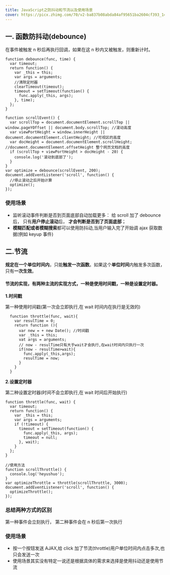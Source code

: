 ```yaml
---
title: JavaScript之防抖动和节流以及使用场景
cover: https://picx.zhimg.com/70/v2-ba837b08abda84af95651ba2604cf393_1440w.avis?source=172ae18b&biz_tag=Post
---
```


## 一. 函数防抖动(debounce)

在事件被触发 n 秒后再执行回调，如果在这 n 秒内又被触发，则重新计时。

```
function debounce(func, time) {
  var timeout;
  return function() {
    var _this = this;
    var args = arguments;
    //清除定时器
    clearTimeout(timeout);
    timeout = setTimeout(function() {
      func.apply(_this, args);
    }, time);
  };
}

function scrollEvent() {
  var scrollTop = document.documentElement.scrollTop || window.pageYOffset || document.body.scrollTop; //滚动高度
  var viewPortHeight = window.innerHeight || document.documentElement.clientHeight; //可视区的高度
  var docHeight = document.documentElement.scrollHeight; //document.documentElement.offsetHeight 整个网页文档的高度
  if (scrollTop + viewPortHeight > docHeight - 20) {
    console.log('滚动到底部了');
  }
}
var optimize = debounce(scrollEvent, 200);
document.addEventListener('scroll', function() {
  //停止滚动之后开始计算
  optimize();
});
```



### 使用场景

- 监听滚动事件判断是否到页面底部自动加载更多： 给 scroll 加了 debounce 后， 只有**用户停止滚动**后， **才会判断是否到了页面底部**；
- **模糊匹配或者模糊搜索**都可以使用防抖动,当用户输入完了开始调 ajax 获取数据(例如 keyup 事件)

## 二.节流

**规定在一个单位时间内**，只能**触发一次函数**。如果这个**单位时间**内触发多次函数，只有**一次生效**。

#### 节流的实现，有两种主流的实现方式，一种是使用时间戳，一种是设置定时器。

**1.时间戳**

第一种使用时间戳(第一次会立即执行,在 wait 时间内在执行是无效的)

```
  function throttle(func, wait){
    var resulTime = 0;
    return function (){
      var new = + new Date(); //时间戳
      var _this = this;
      vat args = arguments;
      // now - resulTime只有大于wait才会执行,在wait时间内只执行一次
      if(now - resulTime>wait){
        func.apply(_this,args);
        resulTime = now;
      }
    }
  }
```



**2.设置定时器**

第二种设置定时器(时间不会立即执行,在 wait 时间后开始执行)

```
function throttle(func, wait) {
  var timeout;
  return function() {
    var _this = this;
    var args = arguments;
    if (!timeout) {
      timeout = setTimeout(function() {
        func.apply(_this, args);
        timeout = null;
      }, wait);
    }
  };
}
```



```
//使用方法
function scrollThrottle() {
  console.log('heyushuo');
}
var optimizeThrottle = throttle(scrollThrottle, 3000);
document.addEventListener('scroll', function() {
  optimizeThrottle();
});
```



### 总结两种方式的区别

第一种事件会立刻执行， 第二种事件会在 n 秒后第一次执行

### 使用场景

- 按一个按钮发送 AJAX,给 click 加了节流(throttle)用户单位时间内点击多次,也只会发送一次
- 使用场景其实没有特定一说还是根据具体的需求来选择是使用抖动还是使用节流